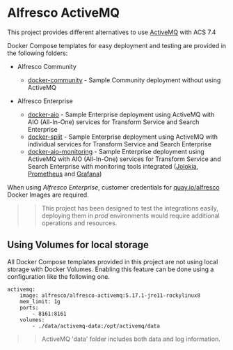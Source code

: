 # Alfresco ActiveMQ

This project provides different alternatives to use [ActiveMQ](https://activemq.apache.org) with ACS 7.4

Docker Compose templates for easy deployment and testing are provided in the following folders:

* Alfresco Community

  * [docker-community](docker-community) - Sample Community deployment without using ActiveMQ

* Alfresco Enterprise

  * [docker-aio](docker-aio) - Sample Enterprise deployment using ActiveMQ with AIO (All-In-One) services for Transform Service and Search Enterprise
  * [docker-split](docker-split) - Sample Enterprise deployment using ActiveMQ with individual services for Transform Service and Search Enterprise
  * [docker-aio-monitoring](docker-aio-monitoring) - Sample Enterprise deployment using ActiveMQ with AIO (All-In-One) services for Transform Service and Search Enterprise with monitoring tools integrated ([Jolokia](https://jolokia.org), [Prometheus](https://prometheus.io) and [Grafana](https://grafana.com))

When using *Alfresco Enterprise*, customer credentials for [quay.io/alfresco](https://quay.io/organization/alfresco) Docker Images are required.

>> This project has been designed to test the integrations easily, deploying them in *prod* environments would require additional operations and resources.


## Using Volumes for local storage

All Docker Compose templates provided in this project are not using local storage with Docker Volumes. Enabling this feature can be done using a configuration like the following one.

```
activemq:
    image: alfresco/alfresco-activemq:5.17.1-jre11-rockylinux8
    mem_limit: 1g
    ports:
        - 8161:8161
    volumes:
        - ./data/activemq-data:/opt/activemq/data
```

>> ActiveMQ 'data' folder includes both data and log information.